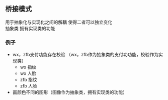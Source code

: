 ## 桥接模式
用于抽象化与实现化之间的解耦 使得二者可以独立变化  
抽象类 拥有实现类的功能
### 例子
+ wx，zfb支付功能存在校验 （wx，zfb作为抽象类的支付功功能，校验作为实现类）
  + wx 指纹
  + wx 人脸
  + zfb 指纹
  + zfb 人脸
+ 画颜色不同的图形（图像作为抽象类，拥有实现类的功能）